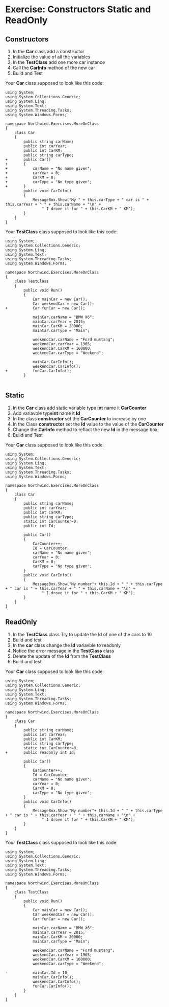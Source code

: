 ﻿# Exercise: Constructors Static and ReadOnly

## Constructors
1. In the **Car** class add a constructor
2. Initialize the value of all the variables
3. In the **TestClass** add one more car instance
4. Call the **CarInfo** method of the new car
5. Build and Test

Your **Car** class supposed to look like this code:
```csdiff
using System;
using System.Collections.Generic;
using System.Linq;
using System.Text;
using System.Threading.Tasks;
using System.Windows.Forms;

namespace Northwind.Exercises.MoreOnClass
{
    class Car
    {
        public string carName;
        public int carYear;
        public int CarKM;
        public string carType;
+       public Car()
+       {
+           carName = "No name given";
+           carYear = 0;
+           CarKM = 0;
+           carType = "No type given";
+       }
        public void CarInfo()
        {
            MessageBox.Show("My " + this.carType + " car is " + this.carYear + " " + this.carName + "\n" +
                " I drove it for " + this.CarKM + " KM");
        }
    }
}
```
Your **TestClass** class supposed to look like this code:
```csdiff
using System;
using System.Collections.Generic;
using System.Linq;
using System.Text;
using System.Threading.Tasks;
using System.Windows.Forms;

namespace Northwind.Exercises.MoreOnClass
{
    class TestClass
    {
        public void Run()
        {
            Car mainCar = new Car();
            Car weekendCar = new Car();
+           Car funCar = new Car();

            mainCar.carName = "BMW X6";
            mainCar.carYear = 2015;
            mainCar.CarKM = 20000;
            mainCar.carType = "Main";

            weekendCar.carName = "Ford mustang";
            weekendCar.carYear = 1965;
            weekendCar.CarKM = 160000;
            weekendCar.carType = "Weekend";

            mainCar.CarInfo();
            weekendCar.CarInfo();
+           funCar.CarInfo();
        }
    
```

## Static
1. In the **Car** class add static variable type **int** name it **CarCounter**
2. Add variavble type**int** name it **Id**
3. In the class **constructor** set the **CarCounter** to increase by one 
3. In the Class **constructor** set the **Id** value to the value of the **CarCounter**
5. Change the **CarInfo** method to reflact the new **Id** in the message box;
6. Build and Test

Your **Car** class supposed to look like this code:
```csdiff
using System;
using System.Collections.Generic;
using System.Linq;
using System.Text;
using System.Threading.Tasks;
using System.Windows.Forms;

namespace Northwind.Exercises.MoreOnClass
{
    class Car
    {
        public string carName;
        public int carYear;
        public int CarKM;
        public string carType;
        static int CarCounter=0;
        public int Id;

        public Car()
        {
            CarCounter++;
            Id = CarCounter;
            carName = "No name given";
            carYear = 0;
            CarKM = 0;
            carType = "No type given";
        }
        public void CarInfo()
        {
            MessageBox.Show("My number"+ this.Id + " " + this.carType + " car is " + this.carYear + " " + this.carName + "\n" +
                " I drove it for " + this.CarKM + " KM");
        }
    }
}
```

## ReadOnly
1. In the **TestClass** class Try to update the Id of one of the cars to 10
2. Build and test
3. In the **car** class change the **Id** variavble to readonly
4. Notice the error message in the **TestClass** class
5. Delete the update of the **Id** from the **TestClass**
6. Build and test

Your **Car** class supposed to look like this code:
```csdiff
using System;
using System.Collections.Generic;
using System.Linq;
using System.Text;
using System.Threading.Tasks;
using System.Windows.Forms;

namespace Northwind.Exercises.MoreOnClass
{
    class Car
    {
        public string carName;
        public int carYear;
        public int CarKM;
        public string carType;
        static int CarCounter=0;
+       public readonly int Id;

        public Car()
        {
            CarCounter++;
            Id = CarCounter;
            carName = "No name given";
            carYear = 0;
            CarKM = 0;
            carType = "No type given";
        }
        public void CarInfo()
        {
            MessageBox.Show("My number"+ this.Id + " " + this.carType + " car is " + this.carYear + " " + this.carName + "\n" +
                " I drove it for " + this.CarKM + " KM");
        }
    }
}
```
Your **TestClass** class supposed to look like this code:
```csdiff
using System;
using System.Collections.Generic;
using System.Linq;
using System.Text;
using System.Threading.Tasks;
using System.Windows.Forms;

namespace Northwind.Exercises.MoreOnClass
{
    class TestClass
    {
        public void Run()
        {
            Car mainCar = new Car();
            Car weekendCar = new Car();
            Car funCar = new Car();

            mainCar.carName = "BMW X6";
            mainCar.carYear = 2015;
            mainCar.CarKM = 20000;
            mainCar.carType = "Main";

            weekendCar.carName = "Ford mustang";
            weekendCar.carYear = 1965;
            weekendCar.CarKM = 160000;
            weekendCar.carType = "Weekend";

-           mainCar.Id = 10;
            mainCar.CarInfo();
            weekendCar.CarInfo();
            funCar.CarInfo();
        }
    }
}
```